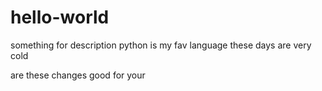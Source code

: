 # hello-world
something for description
python is my fav language
these days are very cold



are these changes good for your
